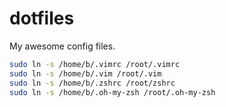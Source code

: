 dotfiles
========

My awesome config files.

```bash
sudo ln -s /home/b/.vimrc /root/.vimrc
sudo ln -s /home/b/.vim /root/.vim
sudo ln -s /home/b/.zshrc /root/zshrc
sudo ln -s /home/b/.oh-my-zsh /root/.oh-my-zsh
```

